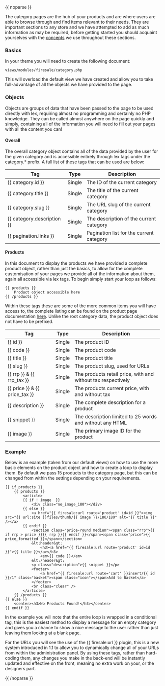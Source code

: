 {{ noparse }}

The category pages are the hub of your products and are where users are able to browse through and find items relevant to their needs. They are important sections to any store and we have attempted to add as much information as may be required, before getting started you should acquaint yourselves with the [concepts](/documentation/themeing/concepts/) we use throughout these sections.

### Basics

In your theme you will need to create the following document:

	views/modules/firesale/category.php

This will overload the default view we have created and allow you to take full-advantage of all the objects we have provided to the page.

### Objects

Objects are groups of data that have been passed to the page to be used directly with lex, requiring almost no programming and certainly no PHP knowledge. They can be called almost anywhere on the page quickly and simply, containing all of the information you will need to fill out your pages with all the content you can!

#### Overall

The overall category object contains all of the data provided by the user for the given category and is accessible entirely through lex tags under the category.* prefix. A full list of these tags that can be used are below:

Tag | Type | Description
--- | ---- | -----------
{{ category.id }} | Single | The ID of the current category
{{ category.title }} | Single | The title of the current category
{{ category.slug }} | Single | The URL slug of the current category
{{ category.description }} | Single | The description of the current category
{{ pagination.links }} | Single | Pagination list for the current category


#### Products

In this document to display the products we have provided a complete product object, rather than just the basics, to allow for the complete customisation of your pages we provide all of the information about them, again all accessible via lex tags. To begin simply start your loop as follows:

	{{ products }}
		Product object accessible here
	{{ /products }}

Within these tags these are some of the more common items you will have access to, the complete listing can be found on the product page documentation [here](/documentation/themeing/products). Unlike the root category data, the product object does not have to be prefixed.

Tag | Type | Description
--- | ---- | -----------
{{ id }} | Single | The product ID
{{ code }} | Single | The product code
{{ title }} | Single | The product title
{{ slug }} | Single | The product slug, used for URLs
{{ rrp }} & {{ rrp_tax }} | Single | The products retail price, with and without tax respectively
{{ price }} & {{ price_tax }} | Single | The products current price, with and without tax
{{ description }} | Single | The complete description for a product
{{ snippet }} | Single | The description limited to 25 words and without any HTML
{{ image }} | Single | The primary image ID for the product

### Example

Below is an example (taken from our default views) on how to use the more basic elements on the product object and how to create a loop to display them. By default we pass 15 products to the category page, but this can be changed from within the settings depending on your requirements.

	{{ if products }}
		{{ products }}
			<article>
			{{ if ! image  }}
				<div class="no_image_180"></div>
			{{ else }}
				<a href="{{ firesale:url route='product' id=id }}"><img src="{{ url:site }}files/thumb/{{ image }}/180/180" alt="{{ title }}" /></a>
			{{ endif }}
				<section class="price-round medium"><span class="rrp">{{ if rrp > price }}{{ rrp }}{{ endif }}</span><span class="price">{{ price_formatted }}</span></section>
				&lt;header&gt;
					<h3><a href="{{ firesale:url route='product' id=id }}">{{ title }}</a></h3>
					<em>{{ code }}</em>
				&lt;/header&gt;
				<p class="description">{{ snippet }}</p>
				<footer>
					<a href="{{ firesale:url route='cart' }}insert/{{ id }}/1" class="basket"><span class="icon"></span>Add to Basket</a>
				</footer>
				<br class="clear" />
			</article>
		{{ /products }}
	{{ else }}
		<center><h3>No Products Found!</h3></center>
	{{ endif }}

In the example you will note that the entire loop is wrapped in a conditional tag, this is the easiest method to display a message for an empty category and gives you a chance to show a nice message to the user rather than just leaving them looking at a blank page.

For the URLs you will see the use of the {{ firesale:url }} plugin, this is a new system introduced in 1.1 to allow you to dynamically change all of your URLs from within the administration panel. By using these tags, rather than hard-coding them, any changes you make in the back-end will be instantly updated and effective on the front, meaning no extra work on your, or the designers part.

{{ /noparse }}